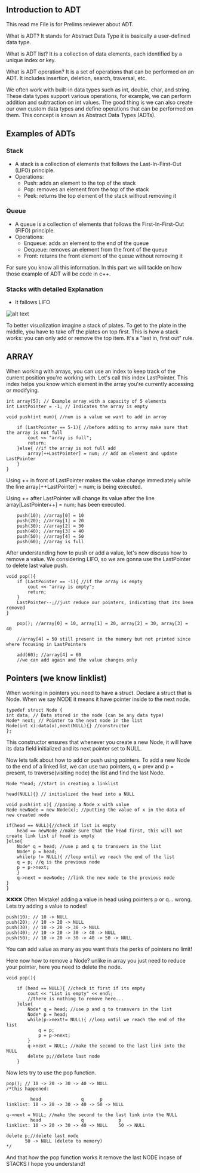 
## Introduction to ADT

This read me File is for Prelims reviewer about ADT.

What is ADT?
    It stands for Abstract Data Type it is basically a user-defined data type.

What is ADT list?
    It is a collection of data elements, each identified by a unique index or key.

What is ADT operation?
    It is a set of operations that can be performed on an ADT.
    It includes insertion, deletion, search, traversal, etc.

We often work with built-in data types such as int, double, char, and string. These data types support various operations, for example, we can perform addition and subtraction on int values. The good thing is we can also create our own custom data types and define operations that can be performed on them. This concept is known as Abstract Data Types (ADTs). 

## Examples of ADTs

### Stack

* A stack is a collection of elements that follows the Last-In-First-Out (LIFO) principle.
* Operations:
	+ Push: adds an element to the top of the stack
	+ Pop: removes an element from the top of the stack
	+ Peek: returns the top element of the stack without removing it

### Queue

* A queue is a collection of elements that follows the First-In-First-Out (FIFO) principle.
* Operations:
    + Enqueue: adds an element to the end of the queue
    + Dequeue: removes an element from the front of the queue
    + Front: returns the front element of the queue without removing it

For sure you know all this information. In this part we will tackle on how those example of ADT will be code in c++.

### Stacks with detailed Explanation

* It fallows LIFO

![alt text](https://learnloner.com/wp-content/uploads/2023/05/Stack-Data-Structure.png)

To better visualization imagine a stack of plates. To get to the plate in the middle, you have to take off the plates on top first. This is how a stack works: you can only add or remove the top item. It's a "last in, first out" rule.

## ARRAY

When working with arrays, you can use an index to keep track of the current position you're working with. Let's call this index LastPointer. This index helps you know which element in the array you're currently accessing or modifying.

    int array[5]; // Example array with a capacity of 5 elements
    int LastPointer = -1; // Indicates the array is empty

    void push(int num){ //num is a value we want to add in array

        if (LastPointer == 5-1){ //before adding to array make sure that the array is not full
            cout << "array is full";
            return;
        }else{ //if the array is not full add 
            array[++LastPointer] = num; // Add an element and update LastPointer
        }
    }

Using ++ in front of LastPointer makes the value change immediately while the line array[++LastPointer] = num; is being executed.

Using ++ after LastPointer will change its value after the line array[LastPointer++] = num; has been executed.

        push(10); //array[0] = 10
        push(20); //array[1] = 20
        push(30); //array[2] = 30
        push(40); //array[3] = 40
        push(50); //array[4] = 50
        push(60); //array is full

After understanding how to push or add a value, let's now discuss how to remove a value. We considering LIFO, so we are gonna use the LastPointer to delete last value push.

    void pop(){ 
        if (LastPointer == -1){ //if the array is empty
            cout << "array is empty";
            return;
        }
        LastPointer--;//just reduce our pointers, indicating that its been removed
    }

        pop(); //array[0] = 10, array[1] = 20, array[2] = 30, array[3] = 40 

        //array[4] = 50 still present in the memory but not printed since where focusing in LastPointers
        
        add(60); //array[4] = 60 
        //we can add again and the value changes only

## Pointers (we know linklist)

When working in pointers you need to have a struct. Declare a struct that is Node. When we say NODE it means it have pointer inside to the next node.

    typedef struct Node {
    int data; // Data stored in the node (can be any data type)
    Node* next; // Pointer to the next node in the list
    Node(int x):data(x),next(NULL){} //constructor 
    };

This constructor ensures that whenever you create a new Node, it will have its data field initialized and its next pointer set to NULL.

Now lets talk about how to add or push using pointers. To add a new Node to the end of a linked list, we can use two pointers, q = prev and p = present, to traverse(visiting node) the list and find the last Node.

    Node *head; //start in creating a linklist

    head(NULL){} // initialized the head into a NULL

    void push(int x){ //pasing a Node x with value 
    Node newNode = new Node(x); //putting the value of x in the data of new created node
    
    if(head == NULL){//check if list is empty
        head == newNode //make sure that the head first, this will not create link list if head is empty
    }else{
        Node* q = head; //use p and q to transvers in the list
        Node* p = head;
        while(p != NULL){ //loop until we reach the end of the list
        q = p; //q is the previous node
        p = p->next;
        }
        q->next = newNode; //link the new node to the previous node
    }
    }

❌❌❌❌ Often Mistake! adding a value in head using pointers p or q... wrong.
Lets try adding a value to nodes!

    push(10); // 10 -> NULL
    push(20); // 10 -> 20 -> NULL
    push(30); // 10 -> 20 -> 30 -> NULL
    push(40); // 10 -> 20 -> 30 -> 40 -> NULL   
    push(50); // 10 -> 20 -> 30 -> 40 -> 50 -> NULL
    
You can add value as many as you want thats the perks of pointers no limit!

Here now how to remove a Node? unlike in array you just need to reduce your pointer, here you need to delete the node.

    void pop(){ 
        
        if (head == NULL){ //check it first if its empty 
            cout << "List is empty" << endl; 
            //there is nothing to remove here...
        }else{
            Node* q = head; //use p and q to transvers in the list
            Node* p = head;
            while(p->next!= NULL){ //loop until we reach the end of the list
                q = p;
                p = p->next;
            }
            q->next = NULL; //make the second to the last link into the NULL   
            delete p;//delete last node
        }

Now lets try to use the pop function.

    pop(); // 10 -> 20 -> 30 -> 40 -> NULL
    /*this happened:

             head               q      p
    linklist: 10 -> 20 -> 30 -> 40 -> 50 -> NULL
            
    q->next = NULL; //make the second to the last link into the NULL
             head               q             p    
    linklist: 10 -> 20 -> 30 -> 40 -> NULL    50 -> NULL
            
    delete p;//delete last node
           50 -> NULL (delete to memory)
    */

And that how the pop function works it remove the last NODE incase of STACKS
I hope you understand! 




        






    
